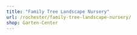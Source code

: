 ```yaml
---
title: "Family Tree Landscape Nursery"
url: /rochester/family-tree-landscape-nursery/
shop: Garten-Center
---
```

